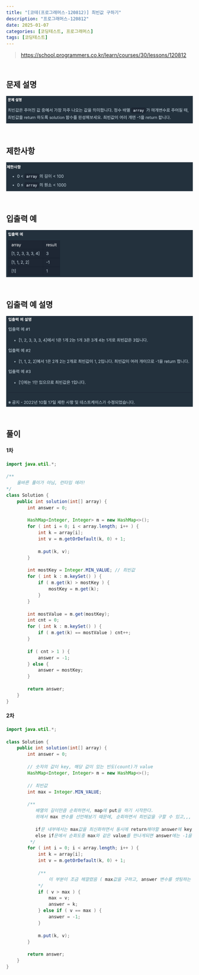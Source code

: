 ```yaml
---
title: "[코테(프로그래머스-120812)] 최빈값 구하기"
description: "프로그래머스-120812"
date: 2025-01-07
categories: [코딩테스트, 프로그래머스]
tags: [코딩테스트]
---
```




> https://school.programmers.co.kr/learn/courses/30/lessons/120812



## <br>문제 설명

![image-20250113083521274](../assets/img/image-20250113083521274.png)



## <br>제한사항

![image-20250113083542433](../assets/img/image-20250113083542433.png)



## <br>입출력 예

![image-20250113083559992](../assets/img/image-20250113083559992.png)



## <br>입출력 예 설명

![image-20250113083622341](../assets/img/image-20250113083622341.png)



## <br> 풀이

#### 1차

```java
import java.util.*;

/**
	올바른 풀이가 아님, 런타임 에러!
*/
class Solution {
    public int solution(int[] array) {
        int answer = 0;
        
        HashMap<Integer, Integer> m = new HashMap<>();
        for ( int i = 0; i < array.length; i++ ) {
            int k = array[i];
            int v = m.getOrDefault(k, 0) + 1;
            
            m.put(k, v);
        }
        
        int mostKey = Integer.MIN_VALUE; // 최빈값 
        for ( int k : m.keySet() ) {
            if ( m.get(k) > mostKey ) {
                mostKey = m.get(k);
            }
        }
        
        int mostValue = m.get(mostKey);
        int cnt = 0;
        for ( int k : m.keySet() ) {
            if ( m.get(k) == mostValue ) cnt++;
        }
        
        if ( cnt > 1 ) {
            answer = -1;
        } else {
            answer = mostKey;
        }
        
        return answer;
    }
}
```



#### 2차

```java
import java.util.*;

class Solution {
    public int solution(int[] array) {
        int answer = 0;
        
        // 숫자의 값이 key, 해당 값이 있는 빈도(count)가 value
        HashMap<Integer, Integer> m = new HashMap<>(); 
        
        // 최빈값
        int max = Integer.MIN_VALUE; 
        
        /**
           배열의 길이만큼 순회하면서, map에 put을 하기 시작한다. 
           위에서 max 변수를 선언해놨기 때문에, 순회하면서 최빈값을 구할 수 있고,,,

           if문 내부에서는 max값을 최신화하면서 동시에 return해야할 answer에 key값을 할당한다. 
           else if문에서 순회도중 max와 같은 value를 만나게되면 answer에는 -1을 할당한다.
         */
        for ( int i = 0; i < array.length; i++ ) {
            int k = array[i];
            int v = m.getOrDefault(k, 0) + 1;
            
          	/**
          		이 부분이 조금 헤깔렸음 ( max값을 구하고, answer 변수를 셋팅하는 로직의 위치를 잘 생각해봐야 할 듯 하다!)
          	*/
            if ( v > max ) {
                max = v;
                answer = k;
            } else if ( v == max ) {
                answer = -1;
            }            
            
            m.put(k, v);
        }
        
        return answer;
    }
}
```



